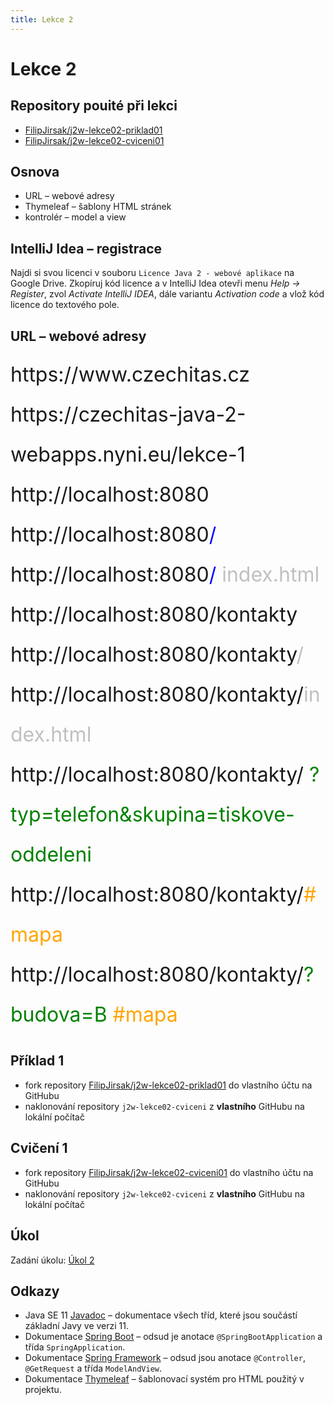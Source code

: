 ```yaml
---
title: Lekce 2
---
```

# Lekce 2

## Repository pouité při lekci
* [FilipJirsak/j2w-lekce02-priklad01](https://github.com/FilipJirsak/j2w-lekce02-priklad01)
* [FilipJirsak/j2w-lekce02-cviceni01](https://github.com/FilipJirsak/j2w-lekce02-cviceni01)

## Osnova
* URL – webové adresy
* Thymeleaf – šablony HTML stránek
* kontrolér – model a view

## IntelliJ Idea – registrace
Najdi si svou licenci v souboru `Licence Java 2 - webové aplikace` na Google Drive. Zkopíruj kód licence a v IntelliJ Idea otevři menu *Help → Register*,
zvol *Activate IntelliJ IDEA*, dále variantu *Activation code* a vlož kód licence do textového pole.

## URL – webové adresy
<div style="font-size: 32px; line-height: 2em;">
  <div>https://www.czechitas.cz</div>
  <div>https://czechitas-java-2-webapps.nyni.eu/lekce-1</div>
  <div>http://localhost:8080</div>
  <div>
    http://localhost:8080<span style="color: blue">/</span>
  </div>
  <div>
    http://localhost:8080<span style="color: blue">/</span>
    <span style="color: silver">index.html</span>
  </div>
  <div>http://localhost:8080/kontakty</div>
  <div>
    http://localhost:8080/kontakty<span style="color: silver">/</span>
  </div>
  <div>
    http://localhost:8080/kontakty/<span style="color: silver">index.html</span>
  </div>
  <div>
    http://localhost:8080/kontakty/
    <span style="color: green">?typ=telefon&skupina=tiskove-oddeleni</span>
  </div>
  <div>
    http://localhost:8080/kontakty/<span style="color: orange">#mapa</span>
  </div>
  <div>
    http://localhost:8080/kontakty/<span style="color: green">?budova=B</span>
    <span style="color: orange">#mapa</span>
  </div>
</div>

## Příklad 1
- fork repository [FilipJirsak/j2w-lekce02-priklad01](https://github.com/FilipJirsak/j2w-lekce02-priklad01) do vlastního účtu na GitHubu
- naklonování repository `j2w-lekce02-cviceni` z **vlastního** GitHubu na lokální počítač

## Cvičení 1
- fork repository [FilipJirsak/j2w-lekce02-cviceni01](https://github.com/FilipJirsak/j2w-lekce02-cviceni01) do vlastního účtu na GitHubu
- naklonování repository `j2w-lekce02-cviceni` z **vlastního** GitHubu na lokální počítač

## Úkol
Zadání úkolu: [Úkol 2](lekce-2-ukol-2.html)

## Odkazy
* Java SE 11 [Javadoc](https://docs.oracle.com/en/java/javase/11/docs/api/java.base/) – dokumentace všech tříd, které jsou součástí základní Javy ve verzi 11.
* Dokumentace [Spring Boot](https://spring.io/projects/spring-boot#learn) – odsud je anotace `@SpringBootApplication` a třída `SpringApplication`.
* Dokumentace [Spring Framework](https://spring.io/projects/spring-framework#learn) – odsud jsou anotace `@Controller`, `@GetRequest` a třída `ModelAndView`.
* Dokumentace [Thymeleaf](https://www.thymeleaf.org/doc/tutorials/3.0/usingthymeleaf.html) – šablonovací systém pro HTML použitý v projektu.
